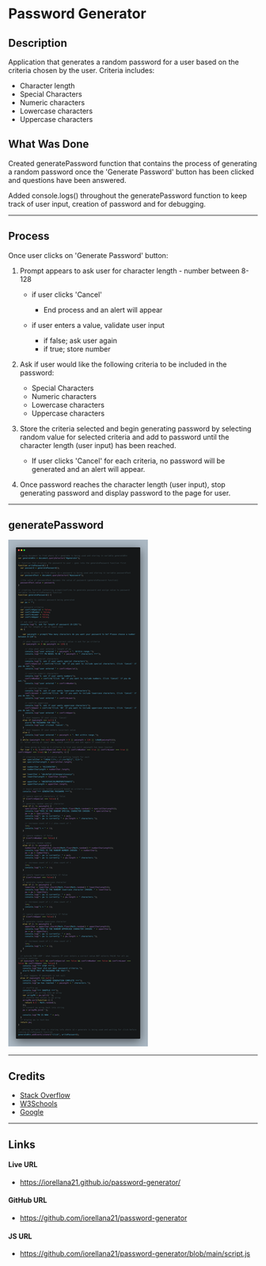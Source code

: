 # Password Generator
## Description
Application that generates a random password for a user based on the criteria chosen by the user. Criteria includes:
* Character length
* Special Characters
* Numeric characters
* Lowercase characters
* Uppercase characters
## What Was Done
Created generatePassword function that contains the process of generating a random password once the 'Generate Password' button has been clicked and questions have been answered.

Added console.logs() throughout the generatePassword function to keep track of user input, creation of password and for debugging.

---
## Process
Once user clicks on 'Generate Password' button:

1. Prompt appears to ask user for character length - number between 8-128
    * if user clicks 'Cancel'

        * End process and an alert will appear

    * if user enters a value, validate user input
    
        * if false; ask user again
        * if true; store number
2. Ask if user would like the following criteria to be included in the password:

    * Special Characters
    * Numeric characters
    * Lowercase characters
    * Uppercase characters

3. Store the criteria selected and begin generating password by selecting random value for selected criteria and add to password until the character length (user input) has been reached.

    * If user clicks 'Cancel' for each criteria, no password will be generated and an alert will appear. 

4. Once password reaches the character length (user input), stop generating password and display password to the page for user.
---
## generatePassword
![alt text](https://raw.githubusercontent.com/iorellana21/password-generator/main/Assets/generatePassword.png "generatePassword")

---
## Credits
* [Stack Overflow](https://stackoverflow.com/)
* [W3Schools](https://www.w3schools.com/)
* [Google](https://www.google.com/)

---
## Links
#### Live URL
* https://iorellana21.github.io/password-generator/
#### GitHub URL
* https://github.com/iorellana21/password-generator
#### JS URL
* https://github.com/iorellana21/password-generator/blob/main/script.js